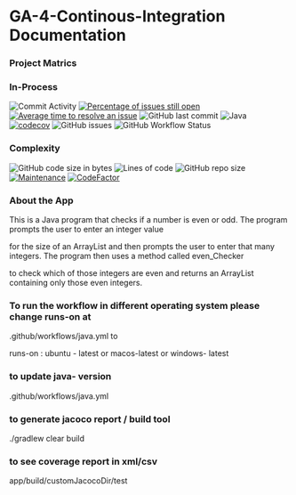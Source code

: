 # GA-4-Continous-Integration Documentation 
### Project Matrics<br/>
###  In-Process 

![Commit Activity](https://img.shields.io/github/commit-activity/m/ttefera1/GA-4-Continous-Integration)
[![Percentage of issues still open](http://isitmaintained.com/badge/open/ttefera1/GA-4-Continous-Integration.svg)](http://isitmaintained.com/project/ttefera1/GA-4-Continous-Integration "Percentage of issues still open")
[![Average time to resolve an issue](http://isitmaintained.com/badge/resolution/ttefera1/GA-4-Continous-Integration.svg)](http://isitmaintained.com/project/ttefera1/GA-4-Continous-Integration "Average time to resolve an issue")
![GitHub last commit](https://img.shields.io/github/last-commit/ttefera1/GA-4-Continous-Integration)
![Java](https://img.shields.io/badge/java-%23ED8B00.svg?style=for-the-badge&logo=openjdk&logoColor=white)  
[![codecov](https://codecov.io/gh/Tigisttefera/GA-4-Continous-Integration/branch/main/graph/badge.svg?token=V6OEL8PJ6E)](https://codecov.io/gh/Tigisttefera/GA-4-Continous-Integration)
![GitHub issues](https://img.shields.io/github/issues/ttefera1/GA-4-Continous-Integration)
![GitHub Workflow Status](https://img.shields.io/github/actions/workflow/status/ttefera1/GA-4-Continous-Integration/java.yml)
###  Complexity

![GitHub code size in bytes](https://img.shields.io/github/languages/code-size/ttefera1/GA-4-Continous-Integration)
![Lines of code](https://img.shields.io/tokei/lines/github/ttefera1/GA-4-Continous-Integration?color=red)
![GitHub repo size](https://img.shields.io/github/repo-size/ttefera1/GA-4-Continous-Integration?color=green)
[![Maintenance](https://img.shields.io/badge/Maintained%3F-yes-green.svg)](https://github.com/ttefera1/GA-4-Continous-Integration/graphs/commit-activity)
[![CodeFactor](https://www.codefactor.io/repository/github/tigisttefera/ga-4-continous-integration/badge)](https://www.codefactor.io/repository/github/tigisttefera/ga-4-continous-integration)

### About the App 

This is a Java program that checks if a number is even or odd. The program prompts the user to enter an integer value

for the size of an ArrayList and then prompts the user to enter that many integers. The program then uses a method called even_Checker

to check which of those integers are even and returns an ArrayList containing only those even integers.

### To run the workflow in different operating system please change runs-on at

.github/workflows/java.yml to

runs-on : ubuntu - latest or macos-latest or windows- latest

### to update java- version 

.github/workflows/java.yml

### to generate jacoco report / build tool

./gradlew clear build 

### to see coverage report in xml/csv 

app/build/customJacocoDir/test




